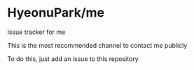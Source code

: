 HyeonuPark/me
==============

Issue tracker for me

This is the most recommended channel to contact me publicly

To do this, just add an issue to this repository

